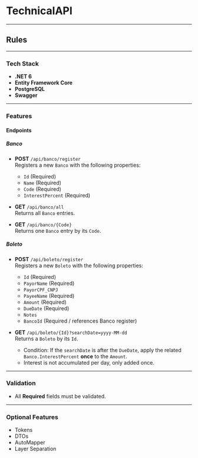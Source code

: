 # TechnicalAPI

---

## Rules

---

### Tech Stack
- **.NET 6**
- **Entity Framework Core**
- **PostgreSQL**
- **Swagger**

---

### Features

#### Endpoints

##### Banco
- **POST** `/api/banco/register`  
  Registers a new `Banco` with the following properties:
  - `Id` (Required)  
  - `Name` (Required)  
  - `Code` (Required)  
  - `InterestPercent` (Required)  

- **GET** `/api/banco/all`  
  Returns all `Banco` entries.  

- **GET** `/api/banco/{Code}`  
  Returns one `Banco` entry by its `Code`.  

##### Boleto
- **POST** `/api/boleto/register`  
  Registers a new `Boleto` with the following properties:
  - `Id` (Required)  
  - `PayorName` (Required)  
  - `PayorCPF_CNPJ`  
  - `PayeeName` (Required)  
  - `Amount` (Required)  
  - `DueDate` (Required)  
  - `Notes`  
  - `BancoId` (Required / references Banco register)  

- **GET** `/api/boleto/{Id}?searchDate=yyyy-MM-dd`  
  Returns a `Boleto` by its `Id`.  
  - Condition: If the `searchDate` is after the `DueDate`, apply the related `Banco.InterestPercent` **once** to the `Amount`.  
  - Interest is not accumulated per day, only added once.  

---

### Validation
- All **Required** fields must be validated.

---

### Optional Features
- Tokens
- DTOs
- AutoMapper
- Layer Separation
